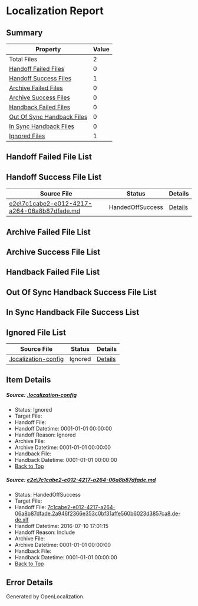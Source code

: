 # <a name='report-top'></a> Localization Report

## Summary
 Property | Value 
 -------- | ----- 
 Total Files | 2
[ Handoff Failed Files ](#handoff-failed-list)| 0
[ Handoff Success Files ](#handoff-success-list)| 1
[ Archive Failed Files ](#archive-failed-list)| 0
[ Archive Success Files ](#archive-success-list)| 0
[ Handback Failed Files ](#handback-failed-list)| 0
[ Out Of Sync Handback Files ](#outofsync-handback-success-list)| 0
[ In Sync Handback Files ](#insync-handback-success-list)| 0
[ Ignored Files ](#ignored-list)| 1

## <a name='handoff-failed-list'></a> Handoff Failed File List

## <a name='handoff-success-list'></a> Handoff Success File List
 Source File | Status | Details 
 ----------- | ------ | ------- 
 [e2e\7c1cabe2-e012-4217-a264-06a8b87dfade.md](https://github.com/OpenLocalizationTestOrg/oltest/blob/d8152fce5d502db577e6a717212a3192df55b48a/e2e/7c1cabe2-e012-4217-a264-06a8b87dfade.md) | HandedOffSuccess | [Details](#776ca08a63c4b81d8562bbf329ba1af40081288e1)

## <a name='archive-failed-list'></a> Archive Failed File List

## <a name='archive-success-list'></a> Archive Success File List

## <a name='handback-failed-list'></a> Handback Failed File List

## <a name='outofsync-handback-success-list'></a> Out Of Sync Handback Success File List

## <a name='insync-handback-success-list'></a> In Sync Handback File Success List

## <a name='ignored-list'></a> Ignored File List
 Source File | Status | Details 
 ----------- | ------ | ------- 
 [.localization-config](https://github.com/OpenLocalizationTestOrg/oltest/blob/d8152fce5d502db577e6a717212a3192df55b48a/.localization-config) | Ignored | [Details](#3d4f252ac210baf56311d7e97dcc2db10974dbd20)

## Item Details
##### <a name='3d4f252ac210baf56311d7e97dcc2db10974dbd20'></a> Source: [.localization-config](https://github.com/OpenLocalizationTestOrg/oltest/blob/d8152fce5d502db577e6a717212a3192df55b48a/.localization-config)
* Status: Ignored
* Target File: 
* Handoff File: 
* Handoff Datetime: 0001-01-01 00:00:00
* Handoff Reason: Ignored
* Archive File: 
* Archive Datetime: 0001-01-01 00:00:00
* Handback File: 
* Handback Datetime: 0001-01-01 00:00:00
* [Back to Top](#report-top)

##### <a name='776ca08a63c4b81d8562bbf329ba1af40081288e1'></a> Source: [e2e\7c1cabe2-e012-4217-a264-06a8b87dfade.md](https://github.com/OpenLocalizationTestOrg/oltest/blob/d8152fce5d502db577e6a717212a3192df55b48a/e2e/7c1cabe2-e012-4217-a264-06a8b87dfade.md)
* Status: HandedOffSuccess
* Target File: 
* Handoff File: [7c1cabe2-e012-4217-a264-06a8b87dfade.2a946f2366e353c0bf31affe560b6023d3857ca8.de-de.xlf](https://github.com/OpenLocalizationTestOrg/olhandoff-e2e/blob/80a3b08863cf88d0031ae7204765a73749167872/ol-handoff/OpenLocalizationTestOrg/oltest-dede-fly/ci/ht/7c1cabe2-e012-4217-a264-06a8b87dfade.2a946f2366e353c0bf31affe560b6023d3857ca8.de-de.xlf)
* Handoff Datetime: 2016-07-10 17:01:15
* Handoff Reason: Include
* Archive File: 
* Archive Datetime: 0001-01-01 00:00:00
* Handback File: 
* Handback Datetime: 0001-01-01 00:00:00
* [Back to Top](#report-top)


## Error Details

Generated by OpenLocalization.
